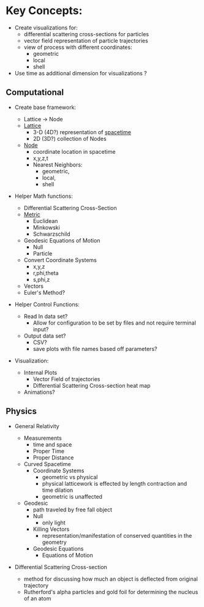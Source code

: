 # Key Concepts:

- Create visualizations for:
  - differential scattering cross-sections for particles
  - vector field representation of particle trajectories
  - view of process with different coordinates:
    - geometric
    - local
    - shell
- Use time as additional dimension for visualizations ?

## Computational

- Create base framework:
  - Lattice -> Node
  - [Lattice](/courses/PH401/Computational/Latticework.md)
    - 3-D (4D?) representation of [spacetime](/courses/PH401/Physics/Spacetime.md)
    - 2D (3D?) collection of Nodes
  - [Node](/courses/PH401/Computational/Node.md)
    - coordinate location in spacetime
    - x,y,z,t
    - Nearest Neighbors:
      - geometric,
      - local,
      - shell

- Helper Math functions:
  - Differential Scattering Cross-Section
  - [Metric](/courses/PH401/Physics/Metric.md)
    - Euclidean
    - Minkowski
    - Schwarzschild
  - Geodesic Equations of Motion
    - Null
    - Particle
  - Convert Coordinate Systems
    - x,y,z
    - r,phi,theta
    - s,phi,z
  - Vectors
  - Euler's Method?

- Helper Control Functions:
  - Read In data set?
    - Allow for configuration to be set by files and not require terminal input?
  - Output data set?
    - CSV?
    - save plots with file names based off parameters?

- Visualization:
  - Internal Plots
    - Vector Field of trajectories
    - Differential Scattering Cross-section heat map
  - Animations?

## Physics

- General Relativity
  - Measurements
    - time and space
    - Proper Time
    - Proper Distance
  - Curved Spacetime
    - Coordinate Systems
      - geometric vs physical
      - physical latticework is effected by length contraction and time dilation
      - geometric is unaffected
  - Geodesic
    - path traveled by free fall object
    - Null
      - only light
    - Killing Vectors
      - representation/manifestation of conserved quantities in the geometry
    - Geodesic Equations
      - Equations of Motion

- Differential Scattering Cross-section
  - method for discussing how much an object is deflected from original trajectory
  - Rutherford's alpha particles and gold foil for determining the nucleus of an atom
